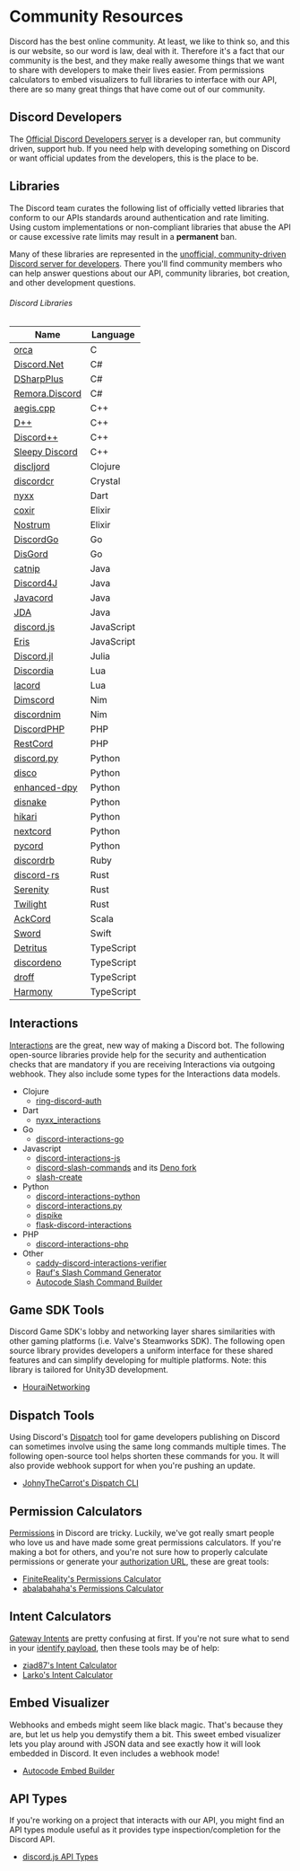 # Community Resources

Discord has the best online community. At least, we like to think so, and this is our website, so our word is law, deal with it. Therefore it's a fact that our community is the best, and they make really awesome things that we want to share with developers to make their lives easier. From permissions calculators to embed visualizers to full libraries to interface with our API, there are so many great things that have come out of our community.

## Discord Developers

The [Official Discord Developers server](https://discord.gg/discord-developers) is a developer ran, but community driven, support hub. If you need help with developing something on Discord or want official updates from the developers, this is the place to be.

## Libraries

The Discord team curates the following list of officially vetted libraries that conform to our APIs standards around authentication and rate limiting. Using custom implementations or non-compliant libraries that abuse the API or cause excessive rate limits may result in a **permanent** ban.

Many of these libraries are represented in the [unofficial, community-driven Discord server for developers](https://discord.gg/discord-api). There you'll find community members who can help answer questions about our API, community libraries, bot creation, and other development questions.

###### Discord Libraries

| Name                                                         | Language   |
| --------------------------------------------------------------- | ---------- |
| [orca](https://github.com/cee-studio/orca)                      | C          |
| [Discord.Net](https://github.com/discord-net/Discord.Net)       | C#         |
| [DSharpPlus](https://github.com/DSharpPlus/DSharpPlus)          | C#         |
| [Remora.Discord](https://github.com/Nihlus/Remora.Discord)      | C#         |
| [aegis.cpp](https://github.com/zeroxs/aegis.cpp)                | C++        |
| [D++](https://github.com/brainboxdotcc/DPP)                     | C++        |
| [Discord++](https://github.com/DiscordPP/discordpp)             | C++        |
| [Sleepy Discord](https://github.com/yourWaifu/sleepy-discord)   | C++        |
| [discljord](https://github.com/igjoshua/discljord)              | Clojure    |
| [discordcr](https://github.com/shardlab/discordcr)              | Crystal    |
| [nyxx](https://github.com/l7ssha/Nyxx)                          | Dart       |
| [coxir](https://github.com/satom99/coxir)                       | Elixir     |
| [Nostrum](https://github.com/Kraigie/nostrum)                   | Elixir     |
| [DiscordGo](https://github.com/bwmarrin/discordgo)              | Go         |
| [DisGord](https://github.com/andersfylling/disgord)             | Go         |
| [catnip](https://github.com/mewna/catnip)                       | Java       |
| [Discord4J](https://discord4j.com/)                             | Java       |
| [Javacord](https://github.com/Javacord/Javacord)                | Java       |
| [JDA](https://github.com/DV8FromTheWorld/JDA)                   | Java       |
| [discord.js](https://github.com/discordjs/discord.js)           | JavaScript |
| [Eris](https://github.com/abalabahaha/eris)                     | JavaScript |
| [Discord.jl](https://github.com/Xh4H/Discord.jl)                | Julia      |
| [Discordia](https://github.com/SinisterRectus/Discordia)        | Lua        |
| [lacord](https://github.com/Mehgugs/lacord)                     | Lua        |
| [Dimscord](https://github.com/krisppurg/dimscord)               | Nim        |
| [discordnim](https://github.com/Krognol/discordnim)             | Nim        |
| [DiscordPHP](https://github.com/discord-php/DiscordPHP)         | PHP        |
| [RestCord](https://www.restcord.com/)                           | PHP        |
| [discord.py](https://github.com/Rapptz/discord.py)              | Python     |
| [disco](https://github.com/b1naryth1ef/disco)                   | Python     |
| [enhanced-dpy](https://github.com/iDevision/enhanced-discord.py)| Python     |
| [disnake](https://github.com/DisnakeDev/disnake)                | Python     |
| [hikari](https://github.com/hikari-py/hikari)                   | Python     |
| [nextcord](https://github.com/nextcord/nextcord)                | Python     |
| [pycord](https://github.com/Pycord-Development/pycord)          | Python     |
| [discordrb](https://github.com/shardlab/discordrb)              | Ruby       |
| [discord-rs](https://github.com/SpaceManiac/discord-rs)         | Rust       |
| [Serenity](https://github.com/serenity-rs/serenity)             | Rust       |
| [Twilight](https://github.com/twilight-rs/twilight)             | Rust       |
| [AckCord](https://github.com/Katrix/AckCord)                    | Scala      |
| [Sword](https://github.com/Azoy/Sword)                          | Swift      |
| [Detritus](https://github.com/detritusjs/client)                | TypeScript |
| [discordeno](https://github.com/discordeno/discordeno)          | TypeScript |
| [droff](https://github.com/tim-smart/droff)                     | TypeScript |
| [Harmony](https://github.com/harmonyland/harmony)               | TypeScript |

## Interactions

[Interactions](#DOCS_INTERACTIONS_RECEIVING_AND_RESPONDING/) are the great, new way of making a Discord bot. The following open-source libraries provide help for the security and authentication checks that are mandatory if you are receiving Interactions via outgoing webhook. They also include some types for the Interactions data models.

- Clojure
  - [ring-discord-auth](https://github.com/JohnnyJayJay/ring-discord-auth)
- Dart
  - [nyxx_interactions](https://github.com/l7ssha/Nyxx)
- Go
  - [discord-interactions-go](https://github.com/bsdlp/discord-interactions-go)
- Javascript
  - [discord-interactions-js](https://github.com/discord/discord-interactions-js)
  - [discord-slash-commands](https://github.com/MeguminSama/discord-slash-commands) and its [Deno fork](https://deno.land/x/discord_slash_commands)
  - [slash-create](https://github.com/Snazzah/slash-create)
- Python
  - [discord-interactions-python](https://github.com/discord/discord-interactions-python)
  - [discord-interactions.py](https://github.com/LiBa001/discord-interactions.py)
  - [dispike](https://github.com/ms7m/dispike)
  - [flask-discord-interactions](https://github.com/Breq16/flask-discord-interactions)
- PHP
  - [discord-interactions-php](https://github.com/discord/discord-interactions-php)
- Other
  - [caddy-discord-interactions-verifier](https://github.com/CarsonHoffman/caddy-discord-interactions-verifier)
  - [Rauf's Slash Command Generator](https://rauf.wtf/slash)
  - [Autocode Slash Command Builder](https://autocode.com/tools/discord/command-builder/)

## Game SDK Tools

Discord Game SDK's lobby and networking layer shares similarities with other gaming platforms (i.e. Valve's Steamworks SDK). The following open source library provides developers a uniform interface for these shared features and can simplify developing for multiple platforms. Note: this library is tailored for Unity3D development.

- [HouraiNetworking](https://github.com/HouraiTeahouse/HouraiNetworking)

## Dispatch Tools

Using Discord's [Dispatch](#DOCS_DISPATCH_DISPATCH_AND_YOU) tool for game developers publishing on Discord can sometimes involve using the same long commands multiple times. The following open-source tool helps shorten these commands for you. It will also provide webhook support for when you're pushing an update.

- [JohnyTheCarrot's Dispatch CLI](https://github.com/JohnyTheCarrot/droops-dispatch)

## Permission Calculators

[Permissions](#DOCS_TOPICS_PERMISSIONS/permissions) in Discord are tricky. Luckily, we've got really smart people who love us and have made some great permissions calculators. If you're making a bot for others, and you're not sure how to properly calculate permissions or generate your [authorization URL](#DOCS_TOPICS_OAUTH2/bot-authorization-flow), these are great tools:

- [FiniteReality's Permissions Calculator](https://finitereality.github.io/permissions-calculator/?v=0)
- [abalabahaha's Permissions Calculator](https://discordapi.com/permissions.html#0)

## Intent Calculators

[Gateway Intents](#DOCS_TOPICS_GATEWAY/gateway-intents) are pretty confusing at first. If you're not sure what to send in your [identify payload](#DOCS_TOPICS_GATEWAY/identify), then these tools may be of help:

- [ziad87's Intent Calculator](https://ziad87.net/intents/)
- [Larko's Intent Calculator](https://discord-intents-calculator.vercel.app/)

## Embed Visualizer

Webhooks and embeds might seem like black magic. That's because they are, but let us help you demystify them a bit. This sweet embed visualizer lets you play around with JSON data and see exactly how it will look embedded in Discord. It even includes a webhook mode!

- [Autocode Embed Builder](https://autocode.com/tools/discord/embed-builder/)

## API Types

If you're working on a project that interacts with our API, you might find an API types module useful as it provides type inspection/completion for the Discord API.

- [discord.js API Types](https://github.com/discordjs/discord-api-types)
